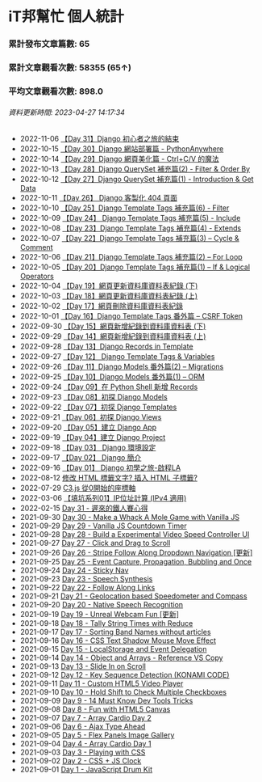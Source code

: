 # iT邦幫忙 個人統計
### 累計發布文章篇數: 65
### 累計文章觀看次數: 58355 (65↑)
### 平均文章觀看次數: 898.0
###### 資料更新時間: 2023-04-27 14:17:34

* 2022-11-06 [【Day 31】Django 初心者之旅的結束](https://ithelp.ithome.com.tw/articles/10309287)
* 2022-10-15 [【Day 30】Django 網站部署篇 - PythonAnywhere](https://ithelp.ithome.com.tw/articles/10308084)
* 2022-10-14 [【Day 29】Django 網頁美化篇 - Ctrl+C/V 的魔法](https://ithelp.ithome.com.tw/articles/10308179)
* 2022-10-13 [【Day 28】Django QuerySet 補充篇(2) - Filter & Order By](https://ithelp.ithome.com.tw/articles/10306337)
* 2022-10-12 [【Day 27】Django QuerySet 補充篇(1) - Introduction & Get Data](https://ithelp.ithome.com.tw/articles/10306215)
* 2022-10-11 [【Day 26】 Django 客製化 404 頁面](https://ithelp.ithome.com.tw/articles/10305839)
* 2022-10-10 [【Day 25】Django Template Tags 補充篇(6) - Filter](https://ithelp.ithome.com.tw/articles/10305838)
* 2022-10-09 [【Day 24】 Django Template Tags 補充篇(5) - Include](https://ithelp.ithome.com.tw/articles/10305837)
* 2022-10-08 [【Day 23】Django Template Tags 補充篇(4) - Extends](https://ithelp.ithome.com.tw/articles/10305836)
* 2022-10-07 [【Day 22】Django Template Tags 補充篇(3) – Cycle & Comment](https://ithelp.ithome.com.tw/articles/10305339)
* 2022-10-06 [【Day 21】Django Template Tags 補充篇(2) – For Loop](https://ithelp.ithome.com.tw/articles/10303417)
* 2022-10-05 [【Day 20】Django Template Tags 補充篇(1) – If & Logical Operators](https://ithelp.ithome.com.tw/articles/10303172)
* 2022-10-04 [【Day 19】網頁更新資料庫資料表紀錄 (下)](https://ithelp.ithome.com.tw/articles/10303165)
* 2022-10-03 [【Day 18】網頁更新資料庫資料表紀錄 (上)](https://ithelp.ithome.com.tw/articles/10303160)
* 2022-10-02 [【Day 17】網頁刪除資料庫資料表紀錄](https://ithelp.ithome.com.tw/articles/10301341)
* 2022-10-01 [【Day 16】Django Template Tags 番外篇 – CSRF Token](https://ithelp.ithome.com.tw/articles/10301336)
* 2022-09-30 [【Day 15】網頁新增紀錄到資料庫資料表 (下)](https://ithelp.ithome.com.tw/articles/10299825)
* 2022-09-29 [【Day 14】網頁新增紀錄到資料庫資料表 (上)](https://ithelp.ithome.com.tw/articles/10299799)
* 2022-09-28 [【Day 13】Django Records in Template](https://ithelp.ithome.com.tw/articles/10299762)
* 2022-09-27 [【Day 12】 Django Template Tags & Variables](https://ithelp.ithome.com.tw/articles/10298621)
* 2022-09-26 [【Day 11】Django Models 番外篇(2) – Migrations](https://ithelp.ithome.com.tw/articles/10297977)
* 2022-09-25 [【Day 10】Django Models 番外篇(1) – ORM](https://ithelp.ithome.com.tw/articles/10297644)
* 2022-09-24 [【Day 09】在 Python Shell 新增 Records](https://ithelp.ithome.com.tw/articles/10296881)
* 2022-09-23 [【Day 08】初探 Django Models](https://ithelp.ithome.com.tw/articles/10296151)
* 2022-09-22 [【Day 07】初探 Django Templates](https://ithelp.ithome.com.tw/articles/10295120)
* 2022-09-21 [【Day 06】初探 Django Views](https://ithelp.ithome.com.tw/articles/10294797)
* 2022-09-20 [【Day 05】建立 Django App](https://ithelp.ithome.com.tw/articles/10294439)
* 2022-09-19 [【Day 04】建立 Django Project](https://ithelp.ithome.com.tw/articles/10293766)
* 2022-09-18 [【Day 03】 Django 環境設定](https://ithelp.ithome.com.tw/articles/10293016)
* 2022-09-17 [【Day 02】 Django 簡介](https://ithelp.ithome.com.tw/articles/10292262)
* 2022-09-16 [【Day 01】 Django 初學之旅-啟程LA](https://ithelp.ithome.com.tw/articles/10291414)
* 2022-08-12 [修改 HTML 標籤文字? 插入 HTML 子標籤?](https://ithelp.ithome.com.tw/articles/10286568)
* 2022-07-29 [C3.js 從0開始的座標軸](https://ithelp.ithome.com.tw/articles/10286241)
* 2022-03-06 [【填坑系列01】IP位址計算 (IPv4 適用)](https://ithelp.ithome.com.tw/articles/10284230)
* 2022-02-15 [Day 31 - 遲來的鐵人賽心得](https://ithelp.ithome.com.tw/articles/10277460)
* 2021-09-30 [Day 30 - Make a Whack A Mole Game with Vanilla JS](https://ithelp.ithome.com.tw/articles/10275312)
* 2021-09-29 [Day 29 - Vanilla JS Countdown Timer](https://ithelp.ithome.com.tw/articles/10274715)
* 2021-09-28 [Day 28 - Build a Experimental Video Speed Controller UI](https://ithelp.ithome.com.tw/articles/10273844)
* 2021-09-27 [Day 27 - Click and Drag to Scroll](https://ithelp.ithome.com.tw/articles/10273130)
* 2021-09-26 [Day 26 - Stripe Follow Along Dropdown Navigation [更新]](https://ithelp.ithome.com.tw/articles/10272127)
* 2021-09-25 [Day 25 - Event Capture, Propagation, Bubbling and Once](https://ithelp.ithome.com.tw/articles/10271964)
* 2021-09-24 [Day 24 - Sticky Nav](https://ithelp.ithome.com.tw/articles/10271429)
* 2021-09-23 [Day 23 - Speech Synthesis](https://ithelp.ithome.com.tw/articles/10270667)
* 2021-09-22 [Day 22 - Follow Along Links](https://ithelp.ithome.com.tw/articles/10269926)
* 2021-09-21 [Day 21 - Geolocation based Speedometer and Compass](https://ithelp.ithome.com.tw/articles/10269325)
* 2021-09-20 [Day 20 - Native Speech Recognition](https://ithelp.ithome.com.tw/articles/10267972)
* 2021-09-19 [Day 19 - Unreal Webcam Fun [更新]](https://ithelp.ithome.com.tw/articles/10267963)
* 2021-09-18 [Day 18 - Tally String Times with Reduce](https://ithelp.ithome.com.tw/articles/10267101)
* 2021-09-17 [Day 17 - Sorting Band Names without articles](https://ithelp.ithome.com.tw/articles/10265886)
* 2021-09-16 [Day 16 - CSS Text Shadow Mouse Move Effect](https://ithelp.ithome.com.tw/articles/10264930)
* 2021-09-15 [Day 15 - LocalStorage and Event Delegation](https://ithelp.ithome.com.tw/articles/10264123)
* 2021-09-14 [Day 14 - Object and Arrays - Reference VS Copy](https://ithelp.ithome.com.tw/articles/10263645)
* 2021-09-13 [Day 13 - Slide In on Scroll](https://ithelp.ithome.com.tw/articles/10263151)
* 2021-09-12 [Day 12 - Key Sequence Detection (KONAMI CODE)](https://ithelp.ithome.com.tw/articles/10262716)
* 2021-09-11 [Day 11 - Custom HTML5 Video Player](https://ithelp.ithome.com.tw/articles/10262441)
* 2021-09-10 [Day 10 - Hold Shift to Check Multiple Checkboxes](https://ithelp.ithome.com.tw/articles/10262242)
* 2021-09-09 [Day 9 - 14 Must Know Dev Tools Tricks](https://ithelp.ithome.com.tw/articles/10261702)
* 2021-09-08 [Day 8 - Fun with HTML5 Canvas](https://ithelp.ithome.com.tw/articles/10261307)
* 2021-09-07 [Day 7 - Array Cardio Day 2](https://ithelp.ithome.com.tw/articles/10260935)
* 2021-09-06 [Day 6 - Ajax Type Ahead](https://ithelp.ithome.com.tw/articles/10260616)
* 2021-09-05 [Day 5 - Flex Panels Image Gallery](https://ithelp.ithome.com.tw/articles/10260408)
* 2021-09-04 [Day 4 - Array Cardio Day 1](https://ithelp.ithome.com.tw/articles/10259990)
* 2021-09-03 [Day 3 - Playing with CSS](https://ithelp.ithome.com.tw/articles/10259723)
* 2021-09-02 [Day 2 - CSS + JS Clock](https://ithelp.ithome.com.tw/articles/10259313)
* 2021-09-01 [Day 1 - JavaScript Drum Kit](https://ithelp.ithome.com.tw/articles/10259079)
